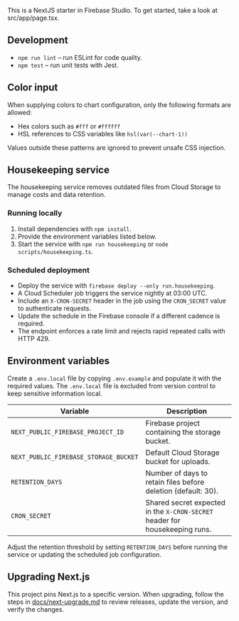 This is a NextJS starter in Firebase Studio.
To get started, take a look at src/app/page.tsx.

## Development

- `npm run lint` – run ESLint for code quality.
- `npm test` – run unit tests with Jest.

## Color input

When supplying colors to chart configuration, only the following formats are allowed:

- Hex colors such as `#fff` or `#ffffff`
- HSL references to CSS variables like `hsl(var(--chart-1))`

Values outside these patterns are ignored to prevent unsafe CSS injection.

## Housekeeping service

The housekeeping service removes outdated files from Cloud Storage to manage costs and data retention.

### Running locally

1. Install dependencies with `npm install`.
2. Provide the environment variables listed below.
3. Start the service with `npm run housekeeping` or `node scripts/housekeeping.ts`.

### Scheduled deployment

- Deploy the service with `firebase deploy --only run.housekeeping`.
- A Cloud Scheduler job triggers the service nightly at 03:00 UTC.
- Include an `X-CRON-SECRET` header in the job using the `CRON_SECRET` value to authenticate requests.
- Update the schedule in the Firebase console if a different cadence is required.
- The endpoint enforces a rate limit and rejects rapid repeated calls with HTTP 429.

## Environment variables

Create a `.env.local` file by copying `.env.example` and populate it with the required values. The `.env.local` file is excluded from version control to keep sensitive information local.

| Variable                              | Description                                                                 |
| ------------------------------------- | --------------------------------------------------------------------------- |
| `NEXT_PUBLIC_FIREBASE_PROJECT_ID`     | Firebase project containing the storage bucket.                             |
| `NEXT_PUBLIC_FIREBASE_STORAGE_BUCKET` | Default Cloud Storage bucket for uploads.                                   |
| `RETENTION_DAYS`                      | Number of days to retain files before deletion (default: 30).               |
| `CRON_SECRET`                         | Shared secret expected in the `X-CRON-SECRET` header for housekeeping runs. |

Adjust the retention threshold by setting `RETENTION_DAYS` before running the service or updating the scheduled job configuration.

## Upgrading Next.js

This project pins Next.js to a specific version. When upgrading, follow the steps in [docs/next-upgrade.md](docs/next-upgrade.md) to review releases, update the version, and verify the changes.
